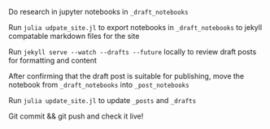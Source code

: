 Do research in jupyter notebooks in `_draft_notebooks`

Run `julia udpate_site.jl` to export notebooks in `_draft_notebooks` to jekyll compatable markdown files for the site

Run `jekyll serve --watch --drafts --future` locally to review draft posts for formatting and content

After confirming that the draft post is suitable for publishing, move the notebook from `_draft_notebooks` into `_post_notebooks`

Run `julia update_site.jl` to update `_posts` and `_drafts`

Git commit && git push and check it live!
